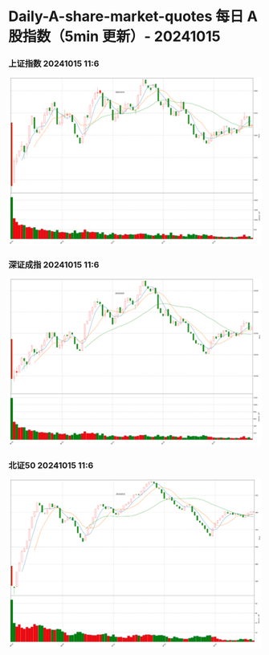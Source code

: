 
# Daily-A-share-market-quotes 每日 A 股指数（5min 更新）- 20241015

### 上证指数 20241015 11:6
![](./fig/2024/10/20241015-sh000001.png)

### 深证成指 20241015 11:6
![](./fig/2024/10/20241015-sz399001.png)

### 北证50 20241015 11:6
![](./fig/2024/10/20241015-bj899050.png)
